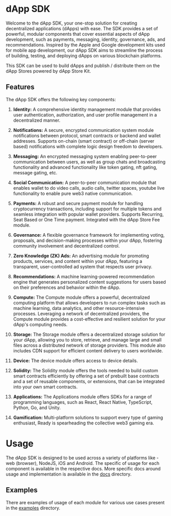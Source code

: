 # dApp SDK

Welcome to the dApp SDK, your one-stop solution for creating decentralized applications
(dApps) with ease. The SDK provides a set of powerful, modular components that cover
essential aspects of dApp development, such as payments, messaging, identity, governance,
ads, and recommendations. Inspired by the Apple and Google development kits used for mobile
app development, our dApp SDK aims to streamline the process of building, testing, and
deploying dApps on various blockchain platforms.

This SDK can be used to build dApps and publish / distribute them on the dApp Stores
powered by dApp Store Kit.

## Features

The dApp SDK offers the following key components:

1. **Identity:** A comprehensive identity management module that provides user
   authentication, authorization, and user profile management in a decentralized manner.

2. **Notifications:** A secure, encrypted communication system module notifications between protocol, smart contracts or backend and wallet addresses. Supports on-chain (smart contract) or off-chain (server based) notifications with complete logic design freedom to developers.

3. **Messaging:** An encrypted messaging system enabling peer-to-peer communication between
   users, as well as group chats and broadcasting functionality and advanced functionality like token gating, nft gating, message gating, etc.

4. **Social Communication:** A peer-to-peer communication module that enables wallet to do video calls, audio calls, twitter spaces, youtube live functionality to enable pure web3 native communication.

5. **Payments:** A robust and secure payment module for handling cryptocurrency
   transactions, including support for multiple tokens and seamless integration with popular
   wallet providers. Supports Recurring, Seat Based or One Time payment. Integrated with the
   dApp Store Fee module.

6. **Governance:** A flexible governance framework for implementing voting, proposals, and
   decision-making processes within your dApp, fostering community involvement and
   decentralized control.

7. **Zero Knowledge (ZK) Ads:** An advertising module for promoting products, services, and content within your
   dApp, featuring a transparent, user-controlled ad system that respects user privacy.

8. **Recommendations:** A machine learning-powered recommendation engine that generates
   personalized content suggestions for users based on their preferences and behavior within
   the dApp.

9. **Compute:** The Compute module offers a powerful, decentralized computing platform that
   allows developers to run complex tasks such as machine learning, data analytics, and other
   resource-intensive processes. Leveraging a network of decentralized providers, the Compute
   module provides a cost-effective and resilient solution for your dApp's computing needs.

10. **Storage:** The Storage module offers a decentralized storage solution for your dApp,
    allowing you to store, retrieve, and manage large and small files across a distributed
    network of storage providers. This module also includes CDN support for efficient content
    delivery to users worldwide.

11. **Device:** The device module offers access to device details.

12. **Solidity:** The Solidity module offers the tools needed to build custom smart contracts efficiently by offering a set of prebuilt base contracts and a set of reusable components, or extensions, that can be integrated into your own smart contracts.

13. **Applications:** The Applications module offers SDKs for a range of programming languages, such as React, React Native, TypeScript, Python, Go, and Unity.

14. **Gamification:** Multi-platform solutions to support every type of gaming enthusiast, Ready is spearheading the collective web3 gaming era.

# Usage

The dApp SDK is designed to be used across a variety of platforms like - web (browser), NodeJS, iOS and
Android. The specific of usage for each component is available in the respective docs.
More specific docs around usage and implementation is available in the [docs](/docs) directory.

## Examples

There are examples of usage of each module for various use cases present in the [examples](/examples) directory.
